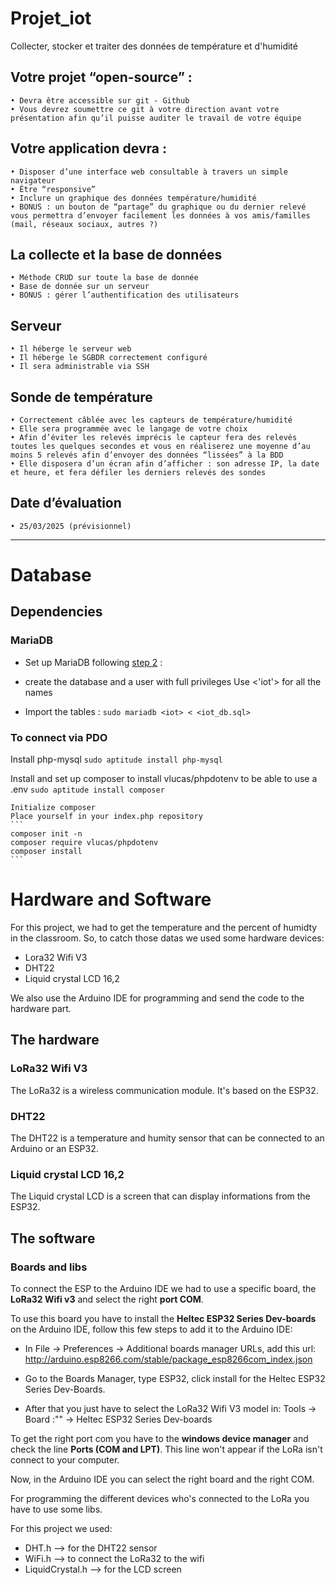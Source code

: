 # Projet_iot
Collecter, stocker et traiter des données de température et d'humidité

## Votre projet “open-source” :
    • Devra être accessible sur git - Github
    • Vous devrez soumettre ce git à votre direction avant votre présentation afin qu’il puisse auditer le travail de votre équipe  

## Votre application devra :
    • Disposer d’une interface web consultable à travers un simple navigateur  
    • Être “responsive”  
    • Inclure un graphique des données température/humidité  
    • BONUS : un bouton de “partage” du graphique ou du dernier relevé vous permettra d’envoyer facilement les données à vos amis/familles (mail, réseaux sociaux, autres ?)  

## La collecte et la base de données
    • Méthode CRUD sur toute la base de donnée    
    • Base de donnée sur un serveur   
    • BONUS : gérer l’authentification des utilisateurs  
## Serveur
    • Il héberge le serveur web  
    • Il héberge le SGBDR correctement configuré  
    • Il sera administrable via SSH  
## Sonde de température
    • Correctement câblée avec les capteurs de température/humidité  
    • Elle sera programmée avec le langage de votre choix  
    • Afin d’éviter les relevés imprécis le capteur fera des relevés toutes les quelques secondes et vous en réaliserez une moyenne d’au moins 5 relevés afin d’envoyer des données “lissées” à la BDD  
    • Elle disposera d’un écran afin d’afficher : son adresse IP, la date et heure, et fera défiler les derniers relevés des sondes  

## Date d’évaluation 
    • 25/03/2025 (prévisionnel)  

------------------------------------------------------------------------------------------------------------------

# Database
## Dependencies
### MariaDB
- Set up MariaDB following [step 2](https://github.com/JohanBZH/Hebergement_web_php) :
- create the database and a user with full privileges
    Use <'iot'> for all the names

- Import the tables :
```sudo mariadb <iot> < <iot_db.sql>```

### To connect via PDO
Install php-mysql
```sudo aptitude install php-mysql```

Install and set up composer to install vlucas/phpdotenv to be able to use a .env
```sudo aptitude install composer```

    Initialize composer
    Place yourself in your index.php repository
    ```
    composer init -n
    composer require vlucas/phpdotenv
    composer install
    ```

# Hardware and Software 

For this project, we had to get the temperature and the percent of humidty in the classroom. So, to catch those datas we used some hardware devices: 

- Lora32 Wifi V3
- DHT22
- Liquid crystal LCD 16,2

We also use the Arduino IDE for programming and send the code to the hardware part.

## The hardware

### LoRa32 Wifi V3

The LoRa32 is a wireless communication module. It's based on the ESP32.

### DHT22 

The DHT22 is a temperature and humity sensor that can be connected to an Arduino or an ESP32.

### Liquid crystal LCD 16,2

The Liquid crystal LCD is a screen that can display informations from the ESP32.

## The software

### Boards and libs

To connect the ESP to the Arduino IDE we had to use a specific board, the **LoRa32 Wifi v3** and select the right **port COM**.

To use this board you have to install the **Heltec ESP32 Series Dev-boards** on the Arduino IDE, follow this few steps to add it to the Arduino IDE:

- In File -> Preferences -> Additional boards manager URLs, add this url: http://arduino.esp8266.com/stable/package_esp8266com_index.json

- Go to the Boards Manager, type ESP32, click install for the Heltec ESP32 Series Dev-Boards.

- After that you just have to select the LoRa32 Wifi V3 model in:
    Tools -> Board :"" -> Heltec ESP32 Series Dev-boards

To get the right port com you have to the **windows device manager** and check the line **Ports (COM and LPT)**. This line won't appear if the LoRa isn't connect to your computer.

Now, in the Arduino IDE you can select the right board and the right COM.

For programming the different devices who's connected to the LoRa you have to use some libs. 

For this project we used:

- DHT.h --> for the DHT22 sensor
- WiFi.h --> to connect the LoRa32 to the wifi
- LiquidCrystal.h --> for the LCD screen 

